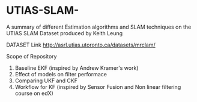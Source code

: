 # UTIAS-SLAM-
A summary of different Estimation algorithms and SLAM techniques on the UTIAS SLAM Dataset produced by Keith Leung

DATASET Link
http://asrl.utias.utoronto.ca/datasets/mrclam/

Scope of Repository
1. Baseline EKF (inspired by Andrew Kramer's work)
2. Effect of models on filter performace
3. Comparing UKF and CKF
4. Workflow for KF (inspired by Sensor Fusion and Non linear filtering course on edX)

